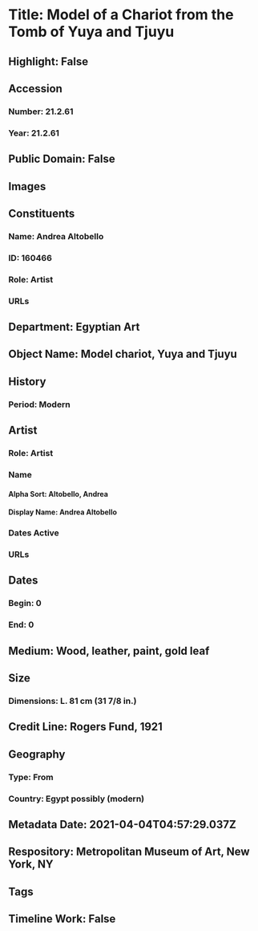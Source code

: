# Title: Model of a Chariot from the Tomb of Yuya and Tjuyu
## Highlight: False
## Accession
### Number: 21.2.61
### Year: 21.2.61
## Public Domain: False
## Images
## Constituents
### Name: Andrea Altobello
### ID: 160466
### Role: Artist
### URLs
## Department: Egyptian Art
## Object Name: Model chariot, Yuya and Tjuyu
## History
### Period: Modern
## Artist
### Role: Artist
### Name
#### Alpha Sort: Altobello, Andrea
#### Display Name: Andrea Altobello
### Dates Active
### URLs
## Dates
### Begin: 0
### End: 0
## Medium: Wood, leather, paint, gold leaf
## Size
### Dimensions: L. 81 cm (31 7/8 in.)
## Credit Line: Rogers Fund, 1921
## Geography
### Type: From
### Country: Egypt possibly (modern)
## Metadata Date: 2021-04-04T04:57:29.037Z
## Respository: Metropolitan Museum of Art, New York, NY
## Tags
## Timeline Work: False